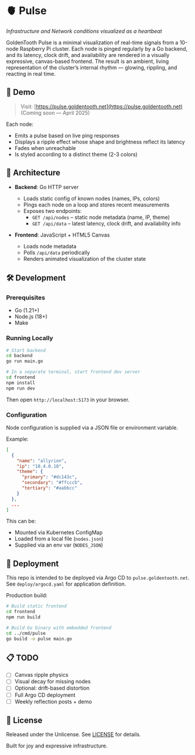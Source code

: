 # 🫀 Pulse

_Infrastructure and Network conditions visualized as a heartbeat_

GoldenTooth Pulse is a minimal visualization of real-time signals from a 10-node Raspberry Pi cluster. Each node is pinged regularly by a Go backend, and its latency, clock drift, and availability are rendered in a visually expressive, canvas-based frontend. The result is an ambient, living representation of the cluster’s internal rhythm — glowing, rippling, and reacting in real time.

## 📸 Demo

> Visit: [https://pulse.goldentooth.net](https://pulse.goldentooth.net)
> (Coming soon — April 2025)

Each node:
- Emits a pulse based on live ping responses
- Displays a ripple effect whose shape and brightness reflect its latency
- Fades when unreachable
- Is styled according to a distinct theme (2-3 colors)

## 🧠 Architecture

- **Backend**: Go HTTP server
  - Loads static config of known nodes (names, IPs, colors)
  - Pings each node on a loop and stores recent measurements
  - Exposes two endpoints:
    - `GET /api/nodes` – static node metadata (name, IP, theme)
    - `GET /api/data` – latest latency, clock drift, and availability info

- **Frontend**: JavaScript + HTML5 Canvas
  - Loads node metadata
  - Polls `/api/data` periodically
  - Renders animated visualization of the cluster state

## 🛠 Development

### Prerequisites

- Go (1.21+)
- Node.js (18+)
- Make

### Running Locally

```bash
# Start backend
cd backend
go run main.go

# In a separate terminal, start frontend dev server
cd frontend
npm install
npm run dev
```

Then open `http://localhost:5173` in your browser.

### Configuration

Node configuration is supplied via a JSON file or environment variable.

Example:
```json
[
  {
    "name": "allyrion",
    "ip": "10.4.0.10",
    "theme": {
      "primary": "#dc143c",
      "secondary": "#ffcccb",
      "tertiary": "#aabbcc"
    }
  },
  ...
]
```

This can be:
- Mounted via Kubernetes ConfigMap
- Loaded from a local file (`nodes.json`)
- Supplied via an env var (`NODES_JSON`)

## 🚀 Deployment

This repo is intended to be deployed via Argo CD to `pulse.goldentooth.net`.
See `deploy/argocd.yaml` for application definition.

Production build:
```bash
# Build static frontend
cd frontend
npm run build

# Build Go binary with embedded frontend
cd ../cmd/pulse
go build -o pulse main.go
```

## 📋 TODO

- [ ] Canvas ripple physics
- [ ] Visual decay for missing nodes
- [ ] Optional: drift-based distortion
- [ ] Full Argo CD deployment
- [ ] Weekly reflection posts + demo

## 📜 License

Released under the Unlicense. See [LICENSE](./LICENSE) for details.

Built for joy and expressive infrastructure.
